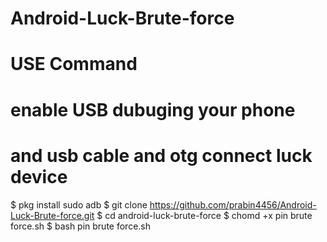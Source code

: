 # Android-Luck-Brute-force

# USE Command

# enable USB dubuging your phone 
# and usb cable and otg connect luck device
$ pkg install sudo adb
$ git clone https://github.com/prabin4456/Android-Luck-Brute-force.git
$ cd android-luck-brute-force
$ chomd +x pin brute force.sh
$ bash pin brute force.sh
